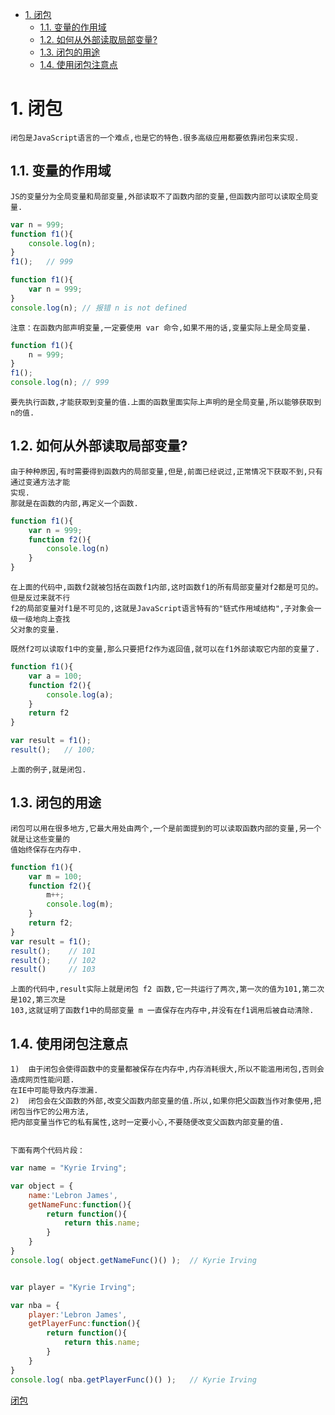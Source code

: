 <!-- TOC -->

- [1. 闭包](#1-闭包)
    - [1.1. 变量的作用域](#11-变量的作用域)
    - [1.2. 如何从外部读取局部变量?](#12-如何从外部读取局部变量)
    - [1.3. 闭包的用途](#13-闭包的用途)
    - [1.4. 使用闭包注意点](#14-使用闭包注意点)

<!-- /TOC -->

# 1. 闭包

    闭包是JavaScript语言的一个难点,也是它的特色.很多高级应用都要依靠闭包来实现.

## 1.1. 变量的作用域

    JS的变量分为全局变量和局部变量,外部读取不了函数内部的变量,但函数内部可以读取全局变量.

```js
var n = 999;
function f1(){
    console.log(n);
}
f1();   // 999

function f1(){
    var n = 999;
}
console.log(n); // 报错 n is not defined
```

    注意：在函数内部声明变量,一定要使用 var 命令,如果不用的话,变量实际上是全局变量.
```js
function f1(){
    n = 999;
}
f1();
console.log(n); // 999
```
    要先执行函数,才能获取到变量的值.上面的函数里面实际上声明的是全局变量,所以能够获取到n的值.

## 1.2. 如何从外部读取局部变量?

    由于种种原因,有时需要得到函数内的局部变量,但是,前面已经说过,正常情况下获取不到,只有通过变通方法才能
    实现.
    那就是在函数的内部,再定义一个函数.

```js
function f1(){
    var n = 999;
    function f2(){
        console.log(n)
    }
}
```
    在上面的代码中,函数f2就被包括在函数f1内部,这时函数f1的所有局部变量对f2都是可见的。但是反过来就不行
    f2的局部变量对f1是不可见的,这就是JavaScript语言特有的"链式作用域结构",子对象会一级一级地向上查找
    父对象的变量.
    
    既然f2可以读取f1中的变量,那么只要把f2作为返回值,就可以在f1外部读取它内部的变量了.
```js
function f1(){
    var a = 100;
    function f2(){
        console.log(a);
    }
    return f2
}

var result = f1();
result();   // 100;
```
    上面的例子,就是闭包.

## 1.3. 闭包的用途

    闭包可以用在很多地方,它最大用处由两个,一个是前面提到的可以读取函数内部的变量,另一个就是让这些变量的
    值始终保存在内存中.

```js
function f1(){
    var m = 100;
    function f2(){
        m++;
        console.log(m);
    }
    return f2;
}
var result = f1();
result();    // 101
result();    // 102
result()     // 103
```
    上面的代码中,result实际上就是闭包 f2 函数,它一共运行了两次,第一次的值为101,第二次是102,第三次是
    103,这就证明了函数f1中的局部变量 m 一直保存在内存中,并没有在f1调用后被自动清除.

## 1.4. 使用闭包注意点

    1)  由于闭包会使得函数中的变量都被保存在内存中,内存消耗很大,所以不能滥用闭包,否则会造成网页性能问题.
    在IE中可能导致内存泄漏.
    2)  闭包会在父函数的外部,改变父函数内部变量的值.所以,如果你把父函数当作对象使用,把闭包当作它的公用方法,
    把内部变量当作它的私有属性,这时一定要小心,不要随便改变父函数内部变量的值.


    下面有两个代码片段：
```js
var name = "Kyrie Irving";

var object = {
    name:'Lebron James',
    getNameFunc:function(){
        return function(){
            return this.name;
        }
    }
}
console.log( object.getNameFunc()() );  // Kyrie Irving


var player = "Kyrie Irving";

var nba = {
    player:'Lebron James',
    getPlayerFunc:function(){
        return function(){
            return this.name;
        }
    }
}
console.log( nba.getPlayerFunc()() );   // Kyrie Irving
```

[闭包](http://www.ruanyifeng.com/blog/2009/08/learning_javascript_closures.html)